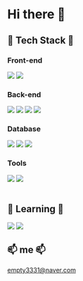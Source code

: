 # Hi there 👋

## 🔭 Tech Stack 🔭

### Front-end
<img src="https://img.shields.io/badge/JavaScript-F7DF1E?style=plastic&logo=JavaScript&logoColor=F7DF1E"/> <img src="https://img.shields.io/badge/Vue.js-4FC08D?style=plastic&logo=Vue.js&logoColor=white"/>
### Back-end
<img src="https://img.shields.io/badge/Java-007396?style=plastic&logo=Java&logoColor=white"/> <img src="https://img.shields.io/badge/Spring-6DB33F?style=plastic&logo=Spring&logoColor=white"/> <img src="https://img.shields.io/badge/Python-3776AB?style=plastic&logo=Python&logoColor=white"/> <img src="https://img.shields.io/badge/Node.js-339933?style=plastic&logo=Node.js&logoColor=white"/>

### Database
<img src="https://img.shields.io/badge/MySQL-4479A1?style=plastic&logo=MySQL&logoColor=white"/> <img src="https://img.shields.io/badge/MariaDB-003545?style=plastic&logo=MariaDB&logoColor=white"/> <img src="https://img.shields.io/badge/Oracle-F80000?style=plastic&logo=Oracle&logoColor=white"/>

### Tools
<img src="https://img.shields.io/badge/VSCode-007ACC?style=plastic&logo=Visual Studio Code&logoColor=white"/> <img src="https://img.shields.io/badge/Eclipse IDE-2C2255?style=plastic&logo=Eclipse IDE&logoColor=white"/>
<br/>
<br/>

## 🌱 Learning 🌱

<img src="https://img.shields.io/badge/Amazon Aws-232F3E?style=plastic&logo=Amazon Aws&logoColor=white"/> <img src="https://img.shields.io/badge/Docker-2496ED?style=plastic&logo=Docker&logoColor=white"/>

## 📫 me 📫 
 empty3331@naver.com

